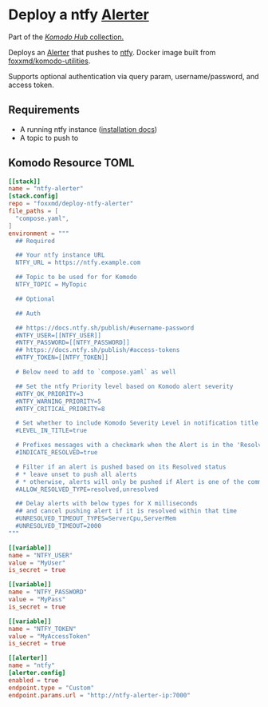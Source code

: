# Deploy a ntfy [Alerter](https://komo.do/docs/resources#alerter)

Part of the [*Komodo Hub* collection.](https://github.com/komodo-hub/komodo-hub)

Deploys an [Alerter](https://komo.do/docs/resources#alerter) that pushes to [ntfy](https://ntfy.sh/). Docker image built from [foxxmd/komodo-utilities](https://github.com/FoxxMD/komodo-utilities).

Supports optional authentication via query param, username/password, and access token.

## Requirements

* A running ntfy instance ([installation docs](https://docs.ntfy.sh/))
* A topic to push to

## Komodo Resource TOML

```toml
[[stack]]
name = "ntfy-alerter"
[stack.config]
repo = "foxxmd/deploy-ntfy-alerter"
file_paths = [
  "compose.yaml",
]
environment = """
  ## Required

  ## Your ntfy instance URL
  NTFY_URL = https://ntfy.example.com

  ## Topic to be used for for Komodo
  NTFY_TOPIC = MyTopic

  ## Optional

  ## Auth

  ## https://docs.ntfy.sh/publish/#username-password
  #NTFY_USER=[[NTFY_USER]]
  #NTFY_PASSWORD=[[NTFY_PASSWORD]]
  ## https://docs.ntfy.sh/publish/#access-tokens
  #NTFY_TOKEN=[[NTFY_TOKEN]]

  # Below need to add to `compose.yaml` as well

  ## Set the ntfy Priority level based on Komodo alert severity
  #NTFY_OK_PRIORITY=3
  #NTFY_WARNING_PRIORITY=5
  #NTFY_CRITICAL_PRIORITY=8

  # Set whether to include Komodo Severity Level in notification title
  #LEVEL_IN_TITLE=true

  # Prefixes messages with a checkmark when the Alert is in the 'Resolved' state
  #INDICATE_RESOLVED=true

  # Filter if an alert is pushed based on its Resolved status
  # * leave unset to push all alerts
  # * otherwise, alerts will only be pushed if Alert is one of the comma-separated states set here
  #ALLOW_RESOLVED_TYPE=resolved,unresolved

  ## Delay alerts with below types for X milliseconds 
  ## and cancel pushing alert if it is resolved within that time
  #UNRESOLVED_TIMEOUT_TYPES=ServerCpu,ServerMem
  #UNRESOLVED_TIMEOUT=2000
"""

[[variable]]
name = "NTFY_USER"
value = "MyUser"
is_secret = true

[[variable]]
name = "NTFY_PASSWORD"
value = "MyPass"
is_secret = true

[[variable]]
name = "NTFY_TOKEN"
value = "MyAccessToken"
is_secret = true

[[alerter]]
name = "ntfy"
[alerter.config]
enabled = true
endpoint.type = "Custom"
endpoint.params.url = "http://ntfy-alerter-ip:7000"
```